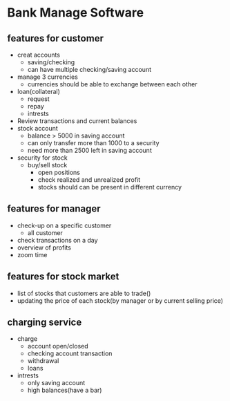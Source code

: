# Bank Manage Software

## features for customer

- creat accounts
  - saving/checking
  - can have multiple checking/saving account
- manage 3 currencies
  - currencies should be able to exchange between each other
- loan(collateral)
  - request
  - repay
  - intrests
- Review transactions and current balances
- stock account
  - balance > 5000 in saving account
  - can only transfer more than 1000 to a security
  - need more than 2500 left in saving account
- security for stock
  - buy/sell stock
    - open positions
    - check realized and unrealized profit
    - stocks should can be present in different currency

## features for manager

- check-up on a specific customer
  - all customer
- check transactions on a day
- overview of profits
- zoom time

## features for stock market

- list of stocks that customers are able to trade()
- updating the price of each stock(by manager or by current selling price)

## charging service

- charge
  - account open/closed
  - checking account transaction
  - withdrawal
  - loans
- intrests
  - only saving account
  - high balances(have a bar)
